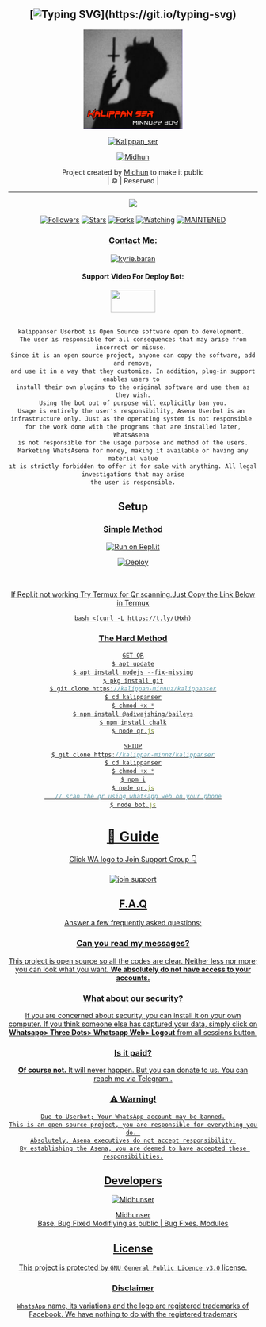 <div align="center">

## [![Typing SVG](https://readme-typing-svg.herokuapp.com?font=Lemon+milk&color=F70000&lines=Welcome+to+Kalippan_ser+Bot...;Created+by+Midhunser....;This+is+a+Bgm+stickerbot...;With+more+features...)](https://git.io/typing-svg)


<div align="center">
  <a href="https://ibb.co/4wyvT9j"><img src="kalippanmass.jpg""width="200" height="200"/>
  <p align="center">
<a href="#"><img title="Kalippan_ser" src="https://img.shields.io/badge/-Kalippan_ser-red?&style=for-the-badge"></a>
</p>
  </p>
<p align="center">
<a href="https://github.com/kalippan-minnus"><img title="Midhun" src="https://img.shields.io/badge/author-kalippanser?color=blue&style=for-the-badge&logo=github"></a>

</div>
<p align="center">
Project created by <a href="https://github.com/kalippan-minnuz">Midhun</a> to make it public
    <br>
       | © |
        Reserved |
    <br> 
</p>

----

  <p align="center">
  <a href="https://github.com/kalippan-minnuz/Kalippan_ser ">
    <img src="https://img.shields.io/github/repo-size/kalippan-minnz/kalippanser?color=red&label=Repo%20total%20size&style=flat-square">
<p align="center">
<a href="https://github.com/kalippan-minnuz/kalippanser/followers"><img title="Followers" src="https://img.shields.io/github/followers/kalippan-minnuz?color=grey&style=plastic"></a>
<a href="https://github.com/kalippan-minnuz/kalippanser/stargazers/"><img title="Stars" src="https://img.shields.io/github/stars/kalippan-minnuz/kalippanser?color=grey&style=plastic"></a>
<a href="https://github.com/kalippan-minnuz/kalippanser/network/members"><img title="Forks" src="https://img.shields.io/github/forks/kalippan_minnuz/kalippanser?color=grey&style=plastic"></a>
<a href="https://github.com/kalippan-minnuz/kalippanser/watchers"><img title="Watching" src="https://img.shields.io/github/watchers/kalippan_minnuz/kalippanser?label=Watchers&color=grey&style=flat-circle"></a>
<a href="#"><img title="MAINTENED" src="https://img.shields.io/badge/UNMAINTENED-YES-red.svg"</a>
<h3 align="center">Contact Me:</h3>

</p>
    
<p align="center">

<a href="https://instagram.com/kalippan_ser?utm_medium=copy_link" target="blank"><img align="center" src="https://cdn.jsdelivr.net/npm/simple-icons@3.0.1/icons/instagram.svg" alt="kyrie.baran" height="30" width="40" /></a>

</p>

<h4 align="center">Support Video For Deploy Bot:</h4>

<p align="center">

<a href="https://youtube.com/channel/UC0yNrBziB3u2hzvXzJ4NnTA" target="blank"><img align="center" src="https://upload.wikimedia.org/wikipedia/commons/thumb/e/e1/Logo_of_YouTube_%282015-2017%29.svg/1200px-Logo_of_YouTube_%282015-2017%29.svg.png" height="45" width="90" /></a>
```
  
kalippanser Userbot is Open Source software open to development. 
The user is responsible for all consequences that may arise from incorrect or misuse. 
Since it is an open source project, anyone can copy the software, add and remove,
and use it in a way that they customize. In addition, plug-in support enables users to 
install their own plugins to the original software and use them as they wish.
Using the bot out of purpose will explicitly ban you.
Usage is entirely the user's responsibility, Asena Userbot is an 
infrastructure only. Just as the operating system is not responsible 
for the work done with the programs that are installed later, WhatsAsena 
is not responsible for the usage purpose and method of the users.
Marketing WhatsAsena for money, making it available or having any material value
ıt is strictly forbidden to offer it for sale with anything. All legal investigations that may arise
the user is responsible.
```


## Setup
<div align="center">

  ### <u> Simple Method <u>
  
[![Run on Repl.it](https://repl.it/badge/github/quiec/whatsAlfa)](https://replit.com/@Amalser/Amalser)

[![Deploy](https://www.herokucdn.com/deploy/button.svg)](https://heroku.com/deploy?template=https://github.com/kalippan-minnuz/kalippanser)
     </div>
<br>
<br >
If Repl.it not working Try Termux for Qr scanning.Just Copy the Link Below in Termux
```
bash <(curl -L https://t.ly/tHxh)
``` 
### The Hard Method
```js
GET QR
$ apt update
$ apt install nodejs --fix-missing
$ pkg install git
$ git clone https://kalippan-minnuz/kalippanser
$ cd kalippanser
$ chmod +x *
$ npm install @adiwajshing/baileys
$ npm install chalk
$ node qr.js
```
      
```js
SETUP
$ git clone https://kalippan-minnz/kalippanser
$ cd kalippanser
$ chmod +x *
$ npm i
$ node qr.js
   // scan the qr using whatsapp web on your phone
$ node bot.js
```
# 📢 Guide
Click WA logo to Join Support Group 👇
    <br>
<br>
<a href="https://chat.whatsapp.com/Dgkp9LNXDUvDrkifC2SC8h"><img title="join support" src="https://img.shields.io/badge/join_support-afnanplk/pinkymwol?color=black&style=for-the-badge&logo=whatsapp"></a>
  <div align="center">

    

## F.A.Q
Answer a few frequently asked questions;
### Can you read my messages?
This project is open source so all the codes are clear. Neither less nor more; you can look what you want. **We absolutely do not have access to your accounts.**

### What about our security?
If you are concerned about security, you can install it on your own computer. If you think someone else has captured your data, simply click on **Whatsapp> Three Dots> Whatsapp Web> Logout** from all sessions button.

### Is it paid?
**Of course not.** It will never happen. But you can donate to us. You can reach me via [Telegram](https://t.me/KALIPPANSER) .

### ⚠️ Warning! 
```
Due to Userbot; Your WhatsApp account may be banned.
This is an open source project, you are responsible for everything you do. 
Absolutely, Asena executives do not accept responsibility.
By establishing the Asena, you are deemed to have accepted these responsibilities.
```
  
## Developers
  <div align="center">
    
  [![Midhunser](https://github.com/kalippan-minnuz.png?size=200)](https://github.com/kalippan-minnuz)

[Midhunser](https://github.com/kalippan-minnuz)  
Base, Bug Fixed Modifiying  as   public | Bug Fixes, Modules
  </div>


## License
This project is protected by `GNU General Public Licence v3.0` license.

### Disclaimer
`WhatsApp` name, its variations and the logo are registered trademarks of Facebook. We have nothing to do with the registered trademark

